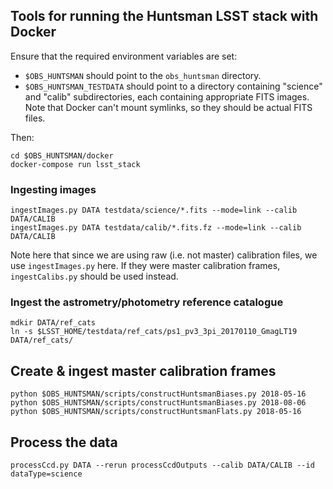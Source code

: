 ## Tools for running the Huntsman LSST stack with Docker

Ensure that the required environment variables are set:

- `$OBS_HUNTSMAN` should point to the `obs_huntsman` directory.
- `$OBS_HUNTSMAN_TESTDATA` should point to a directory containing "science" and "calib" subdirectories, each containing appropriate FITS images. Note that Docker can't mount symlinks, so they should be actual FITS files.

Then:

```
cd $OBS_HUNTSMAN/docker
docker-compose run lsst_stack
```
### Ingesting images

```
ingestImages.py DATA testdata/science/*.fits --mode=link --calib DATA/CALIB
ingestImages.py DATA testdata/calib/*.fits.fz --mode=link --calib DATA/CALIB
```

Note here that since we are using raw (i.e. not master) calibration files, we use `ingestImages.py` here. If they were master calibration frames, `ingestCalibs.py` should be used instead.

### Ingest the astrometry/photometry reference catalogue
```
mdkir DATA/ref_cats
ln -s $LSST_HOME/testdata/ref_cats/ps1_pv3_3pi_20170110_GmagLT19 DATA/ref_cats/
```

## Create & ingest master calibration frames
```
python $OBS_HUNTSMAN/scripts/constructHuntsmanBiases.py 2018-05-16
python $OBS_HUNTSMAN/scripts/constructHuntsmanBiases.py 2018-08-06
python $OBS_HUNTSMAN/scripts/constructHuntsmanFlats.py 2018-05-16
```

## Process the data
```
processCcd.py DATA --rerun processCcdOutputs --calib DATA/CALIB --id dataType=science
```
